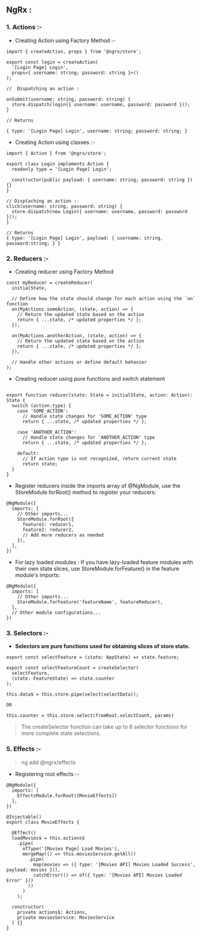 ## NgRx :

### 1. Actions :-

- Creating Action using Factory Method :-

```
import { createAction, props } from '@ngrx/store';

export const login = createAction(
  '[Login Page] Login',
  props<{ username: string; password: string }>()
);

//  Dispatching an action :

onSubmit(username: string, password: string) {
  store.dispatch(login({ username: username, password: password }));
}

// Returns

{ type: '[Login Page] Login', username: string; password: string; }
```

- Creating Action using classes :-

```
import { Action } from '@ngrx/store';

export class Login implements Action {
  readonly type = '[Login Page] Login';

  constructor(public payload: { username: string; password: string }) {}
}

// Disptaching an action :-
click(username: string, password: string) {
  store.dispatch(new Login({ username: username, password: password }));
}

// Returns
{ type: '[Login Page] Login', payload: { username: string, password:string; } }

```

### 2. Reducers :-

- Creating reducer using Factory Method

```
const myReducer = createReducer(
  initialState,

  // Define how the state should change for each action using the `on` function
  on(MyActions.someAction, (state, action) => {
    // Return the updated state based on the action
    return { ...state, /* updated properties */ };
  }),

  on(MyActions.anotherAction, (state, action) => {
    // Return the updated state based on the action
    return { ...state, /* updated properties */ };
  }),

  // Handle other actions or define default behavior
);
```

- Creating reducer using pure functions and switch statement

```

export function reducer(state: State = initialState, action: Action): State {
  switch (action.type) {
    case 'SOME_ACTION':
      // Handle state changes for 'SOME_ACTION' type
      return { ...state, /* updated properties */ };

    case 'ANOTHER_ACTION':
      // Handle state changes for 'ANOTHER_ACTION' type
      return { ...state, /* updated properties */ };

    default:
      // If action type is not recognized, return current state
      return state;
  }
}
```

- Register reducers inside the imports array of @NgModule, use the StoreModule.forRoot() method to register your reducers:

```
@NgModule({
  imports: [
    // Other imports...
    StoreModule.forRoot({
      feature1: reducer1,
      feature2: reducer2,
      // Add more reducers as needed
    }),
  ],
})
```

- For lazy loaded modules : If you have lazy-loaded feature modules with their own state slices, use StoreModule.forFeature() in the feature module's imports:

```
@NgModule({
  imports: [
    // Other imports...
    StoreModule.forFeature('featureName', featureReducer),
  ],
  // Other module configurations...
})
```

### 3. Selectors :-

- **Selectors are pure functions used for obtaining slices of store state.**

```
export const selectFeature = (state: AppState) => state.feature;

export const selectFeatureCount = createSelector(
  selectFeature,
  (state: FeatureState) => state.counter
);

this.data$ = this.store.pipe(select(selectData));

OR

this.counter = this.store.select(fromRoot.selectCount, params)
```

> The createSelector function can take up to 8 selector functions for more complete state selections.

### 5. Effects :-

> ng add @ngrx/effects

- Registering root effects :-

```
@NgModule({
  imports: [
    EffectsModule.forRoot([MovieEffects])
  ],
})
```

```
@Injectable()
export class MovieEffects {

  @Effect()
  loadMovies$ = this.actions$
    .pipe(
      ofType('[Movies Page] Load Movies'),
      mergeMap(() => this.moviesService.getAll()
        .pipe(
          map(movies => ({ type: '[Movies API] Movies Loaded Success', payload: movies })),
          catchError(() => of({ type: '[Movies API] Movies Loaded Error' }))
        ))
      )
    );

  constructor(
    private actions$: Actions,
    private moviesService: MoviesService
  ) {}
}
```
